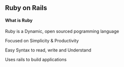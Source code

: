 ## Ruby on Rails

#### What is Ruby

Ruby is a Dynamic, open sourced pogramming language

Focused on Simplicity & Productivity

Easy Syntax to read, write and Understand

Uses rails to build applications 
